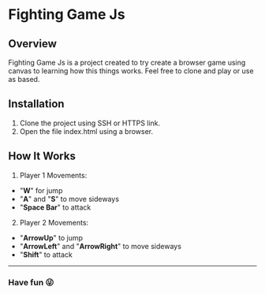# Fighting Game Js

## Overview
Fighting Game Js is a project created to try create a browser game using canvas to learning how this things works. Feel free to clone and play or use as based.

## Installation

1. Clone the project using SSH or HTTPS link.
2. Open the file index.html using a browser.

## How It Works

1. Player 1 Movements:
 - "**W**" for jump
 - "**A**" and "**S**" to move sideways
 - "**Space Bar**" to attack
2. Player 2 Movements:
 - "**ArrowUp**" to jump
 - "**ArrowLeft**" and "**ArrowRight**" to move sideways
 - "**Shift**" to attack
 
---

### Have fun :stuck_out_tongue_winking_eye: